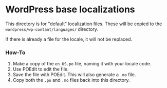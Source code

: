 # WordPress base localizations

This directory is for "default" localization files. These will be copied to the `wordpress/wp-contant/languages/` directory.

If there is already a file for the locale, it will not be replaced.

### How-To

1. Make a copy of the `en_US.po` file, naming it with your locale code.
2. Use POEdit to edit the file.
3. Save the file with POEdit. This will also generate a `.mo` file. 
4. Copy both the `.po` and `.mo` files back into this directory.
